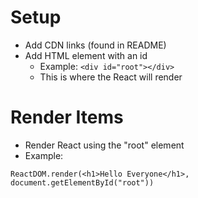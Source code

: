 # Setup

- Add CDN links (found in README)
- Add HTML element with an id
  - Example: `<div id="root"></div>`
  - This is where the React will render

# Render Items

- Render React using the "root" element
- Example:
```
ReactDOM.render(<h1>Hello Everyone</h1>, document.getElementById("root"))
```